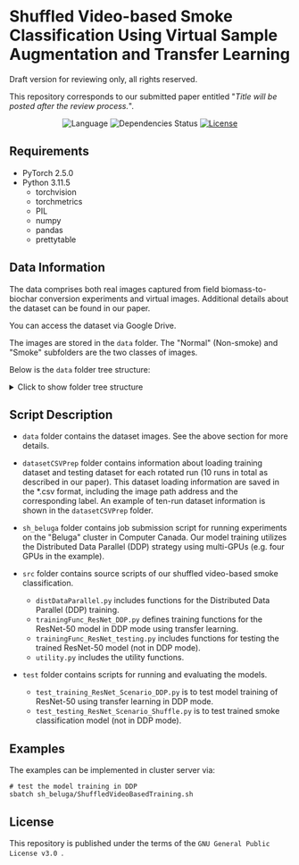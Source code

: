 # Shuffled Video-based Smoke Classification Using Virtual Sample Augmentation and Transfer Learning 
Draft version for reviewing only, all rights reserved. 

This repository corresponds to our submitted paper entitled
"*Title will be posted after the review process.*".


<div align="center">

![Language](https://img.shields.io/badge/language-Python-blue?&logo=python)
![Dependencies Status](https://img.shields.io/badge/dependencies-PyTorch-brightgreen.svg)
[![License](https://img.shields.io/badge/license-GPL--3.0-blue)](LICENSE)
</div>



## Requirements
- PyTorch 2.5.0
- Python 3.11.5
    - torchvision
    - torchmetrics
    - PIL
    - numpy
    - pandas
    - prettytable


## Data Information
The data comprises both real images captured from field biomass-to-biochar conversion experiments and virtual images. Additional details about the dataset can be found in our paper.

You can access the dataset via Google Drive.

<!-- [Google Drive](https://drive.google.com/drive/folders/1WPARUh0fBM3SAkz8YIzA2twdgZbQ96do?usp=drive_link).  -->

The images are stored in the `data` folder. The "Normal" (Non-smoke) and "Smoke" subfolders are the two classes of images. 

Below is the `data` folder tree structure:

<details>
  <summary>Click to show folder tree structure</summary>


```
.
├── Gen1_200
│   ├── vid1
│   │   ├── Normal
│   │   └── Smoke
│   ├── vid10
│   │   ├── Normal
│   │   └── Smoke
│   ├── vid2
│   │   ├── Normal
│   │   └── Smoke
│   ├── vid3
│   │   ├── Normal
│   │   └── Smoke
│   ├── vid4
│   │   ├── Normal
│   │   └── Smoke
│   ├── vid5
│   │   ├── Normal
│   │   └── Smoke
│   ├── vid6
│   │   ├── Normal
│   │   └── Smoke
│   ├── vid7
│   │   ├── Normal
│   │   └── Smoke
│   ├── vid8
│   │   ├── Normal
│   │   └── Smoke
│   └── vid9
│       ├── Normal
│       └── Smoke
├── Gen2_200
│   ├── vid1
│   │   ├── Normal
│   │   └── Smoke
│   ├── vid10
│   │   ├── Normal
│   │   └── Smoke
│   ├── vid2
│   │   ├── Normal
│   │   └── Smoke
│   ├── vid3
│   │   ├── Normal
│   │   └── Smoke
│   ├── vid4
│   │   ├── Normal
│   │   └── Smoke
│   ├── vid5
│   │   ├── Normal
│   │   └── Smoke
│   ├── vid6
│   │   ├── Normal
│   │   └── Smoke
│   ├── vid7
│   │   ├── Normal
│   │   └── Smoke
│   ├── vid8
│   │   ├── Normal
│   │   └── Smoke
│   └── vid9
│       ├── Normal
│       └── Smoke
└── rawImgs_200
    ├── vid1
    │   ├── Normal
    │   └── Smoke
    ├── vid10
    │   ├── Normal
    │   └── Smoke
    ├── vid2
    │   ├── Normal
    │   └── Smoke
    ├── vid3
    │   ├── Normal
    │   └── Smoke
    ├── vid4
    │   ├── Normal
    │   └── Smoke
    ├── vid5
    │   ├── Normal
    │   └── Smoke
    ├── vid6
    │   ├── Normal
    │   └── Smoke
    ├── vid7
    │   ├── Normal
    │   └── Smoke
    ├── vid8
    │   ├── Normal
    │   └── Smoke
    └── vid9
        ├── Normal
        └── Smoke

94 directories, 0 files

```
</details>


## Script Description 
- `data` folder contains the dataset images. See the above section for more details.
- `datasetCSVPrep` folder contains information about loading training dataset and testing dataset for each rotated run (10 runs in total as described in our paper). This dataset loading information are saved in the *.csv format, including the image path address and the corresponding label. An example of ten-run dataset information is shown in the `datasetCSVPrep` folder.
- `sh_beluga` folder contains job submission script for running experiments on the "Beluga" cluster in Computer Canada. Our model training utilizes the Distributed Data Parallel (DDP) strategy using multi-GPUs (e.g. four GPUs in the example).

- `src` folder contains source scripts of our shuffled video-based smoke classification. 
  - `distDataParallel.py` includes functions for the Distributed Data Parallel (DDP) training.
  - `trainingFunc_ResNet_DDP.py` defines training functions for the ResNet-50 model in DDP mode using transfer learning. 
  - `trainingFunc_ResNet_testing.py` includes functions for testing the trained ResNet-50 model (not in DDP mode).
  - `utility.py` includes the utility functions.







- `test` folder contains scripts for running and evaluating the models.
  - `test_training_ResNet_Scenario_DDP.py` is to test model training of ResNet-50 using transfer learning in DDP mode.
  - `test_testing_ResNet_Scenario_Shuffle.py` is to test trained smoke classification model (not in DDP mode).




## Examples 
The examples can be implemented in cluster server via:
```Shell 
# test the model training in DDP
sbatch sh_beluga/ShuffledVideoBasedTraining.sh
```


## License
This repository is published under the terms of the `GNU General Public License v3.0 `. 
